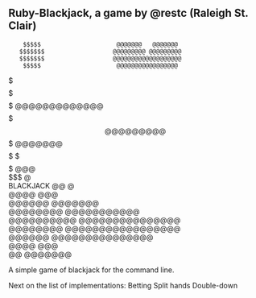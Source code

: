 Ruby-Blackjack, a game by @restc (Raleigh St. Clair) 
-------------------------------------------------------------
        $$$$$                     @@@@@@@   @@@@@@@       
       $$$$$$$                   @@@@@@@@@ @@@@@@@@@      
       $$$$$$$                   @@@@@@@@@@@@@@@@@@@      
        $$$$$                     @@@@@@@@@@@@@@@@@       
  $$$$$ $$$$$ $$$$$                 @@@@@@@@@@@@@         
 $$$$$$$$$$$$$$$$$$$                  @@@@@@@@@           
 $$$$$$$$$$$$$$$$$$$                   @@@@@@@            
  $$$$$   $   $$$$$                      @@@              
         $$$                              @    
                      BLACKJACK 
         @@                               @               
        @@@@                             @@@              
       @@@@@@                          @@@@@@@            
      @@@@@@@@                       @@@@@@@@@@@          
     @@@@@@@@@@                    @@@@@@@@@@@@@@@        
      @@@@@@@@                    @@@@@@@@@@@@@@@@@       
       @@@@@@                      @@@@@@@@@@@@@@@        
        @@@@                             @@@              
         @@                            @@@@@@@            



A simple game of blackjack for the command line.


Next on the list of implementations:
Betting
Split hands
Double-down

